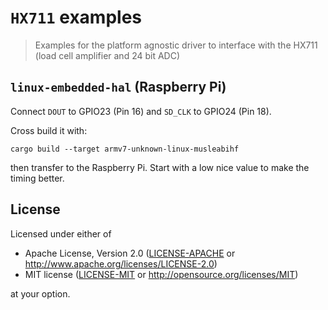 # `HX711` examples

> Examples for the platform agnostic driver to interface with the HX711 (load cell amplifier and 24 bit ADC)

## `linux-embedded-hal` (Raspberry Pi)

Connect `DOUT` to GPIO23 (Pin 16) and `SD_CLK` to GPIO24 (Pin 18).

Cross build it with:

```
cargo build --target armv7-unknown-linux-musleabihf
```

then transfer to the Raspberry Pi. 
Start with a low nice value to make the timing better.

## License

Licensed under either of

- Apache License, Version 2.0 ([LICENSE-APACHE](LICENSE-APACHE) or
  http://www.apache.org/licenses/LICENSE-2.0)
- MIT license ([LICENSE-MIT](LICENSE-MIT) or http://opensource.org/licenses/MIT)

at your option.

